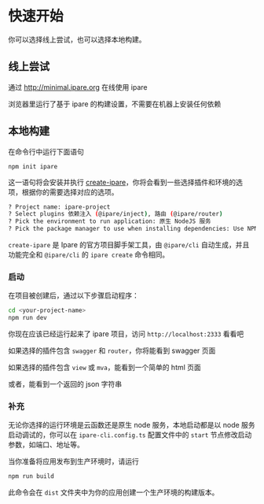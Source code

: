 # 快速开始

你可以选择线上尝试，也可以选择本地构建。

## 线上尝试

通过 <http://minimal.ipare.org> 在线使用 ipare

浏览器里运行了基于 ipare 的构建设置，不需要在机器上安装任何依赖

## 本地构建

在命令行中运行下面语句

```
npm init ipare
```

这一语句将会安装并执行 [create-ipare](https://github.com/ipare/create-ipare)，你将会看到一些选择插件和环境的选项，根据你的需要选择对应的选项。

```bash
? Project name: ipare-project
? Select plugins 依赖注入 (@ipare/inject), 路由 (@ipare/router)
? Pick the environment to run application: 原生 NodeJS 服务
? Pick the package manager to use when installing dependencies: Use NPM
```

`create-ipare` 是 Ipare 的官方项目脚手架工具，由 `@ipare/cli` 自动生成，并且功能完全和 `@ipare/cli` 的 `ipare create` 命令相同。

### 启动

在项目被创建后，通过以下步骤启动程序：

```bash
cd <your-project-name>
npm run dev
```

你现在应该已经运行起来了 ipare 项目，访问 `http://localhost:2333` 看看吧

如果选择的插件包含 `swagger` 和 `router`，你将能看到 swagger 页面

如果选择的插件包含 `view` 或 `mva`，能看到一个简单的 html 页面

或者，能看到一个返回的 json 字符串

### 补充

无论你选择的运行环境是云函数还是原生 node 服务，本地启动都是以 node 服务启动调试的，你可以在 `ipare-cli.config.ts` 配置文件中的 `start` 节点修改启动参数，如端口、地址等。

当你准备将应用发布到生产环境时，请运行

```bash
npm run build
```

此命令会在 `dist` 文件夹中为你的应用创建一个生产环境的构建版本。
